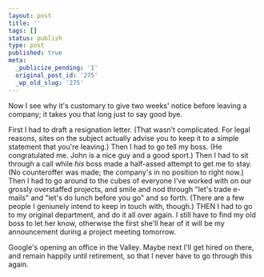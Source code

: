 ```yaml
---
layout: post
title: ''
tags: []
status: publish
type: post
published: true
meta:
  _publicize_pending: '1'
  original_post_id: '275'
  _wp_old_slug: '275'
---
```

Now I see why it's customary to give two weeks' notice before leaving a company; it takes you that long just to say good bye.

First I had to draft a resignation letter.  (That wasn't complicated.  For legal reasons, sites on the subject actually advise you to keep it to a simple statement that you're leaving.)  Then I had to go tell my boss.  (He congratulated me.  John is a nice guy and a good sport.)  Then I had to sit through a call while <i>his</i> boss made a half-assed attempt to get me to stay.  (No counteroffer was made; the company's in no position to right now.)  Then I had to go around to the cubes of everyone I've worked with on our grossly overstaffed projects, and smile and nod through "let's trade e-mails" and "let's do lunch before you go" and so forth.  (There are a few people I geniunely intend to keep in touch with, though.)  THEN I had to go to my original department, and do it all over again.  I still have to find my old boss to let her know, otherwise the first she'll hear of it will be my announcement during a project meeting tomorrow.

Google's opening an office in the Valley.  Maybe next I'll get hired on there, and remain happily until retirement, so that I never have to go through this again.
